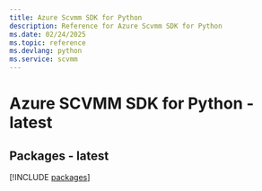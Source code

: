 ```yaml
---
title: Azure Scvmm SDK for Python
description: Reference for Azure Scvmm SDK for Python
ms.date: 02/24/2025
ms.topic: reference
ms.devlang: python
ms.service: scvmm
---
```

# Azure SCVMM SDK for Python - latest
## Packages - latest
[!INCLUDE [packages](scvmm-index.md)]